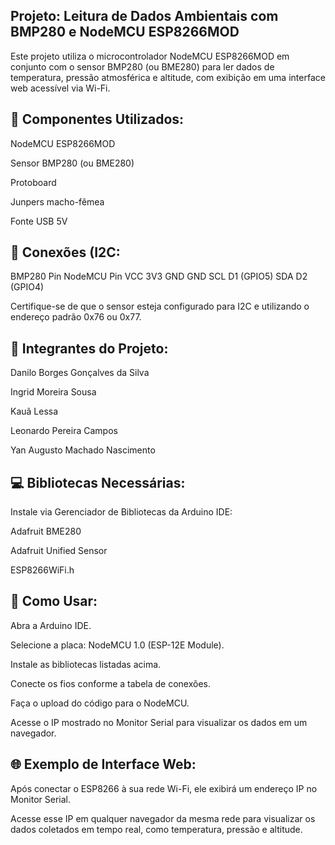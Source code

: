 ## Projeto: Leitura de Dados Ambientais com BMP280 e NodeMCU ESP8266MOD

Este projeto utiliza o microcontrolador NodeMCU ESP8266MOD em conjunto com o sensor BMP280 (ou BME280) para ler dados de temperatura, pressão atmosférica e altitude, com exibição em uma interface web acessível via Wi-Fi.

## 🔧 Componentes Utilizados:

NodeMCU ESP8266MOD

Sensor BMP280 (ou BME280)

Protoboard

Junpers macho-fêmea

Fonte USB 5V

## 🔌 Conexões (I2C:

BMP280 Pin	NodeMCU Pin
VCC	3V3
GND	GND
SCL	D1 (GPIO5)
SDA	D2 (GPIO4)

Certifique-se de que o sensor esteja configurado para I2C e utilizando o endereço padrão 0x76 ou 0x77.

## 👥 Integrantes do Projeto:

Danilo Borges Gonçalves da Silva

Ingrid Moreira Sousa

Kauã Lessa

Leonardo Pereira Campos

Yan Augusto Machado Nascimento

## 💻 Bibliotecas Necessárias:
Instale via Gerenciador de Bibliotecas da Arduino IDE:

Adafruit BME280

Adafruit Unified Sensor

ESP8266WiFi.h

## 🚀 Como Usar:

Abra a Arduino IDE.

Selecione a placa: NodeMCU 1.0 (ESP-12E Module).

Instale as bibliotecas listadas acima.

Conecte os fios conforme a tabela de conexões.

Faça o upload do código para o NodeMCU.

Acesse o IP mostrado no Monitor Serial para visualizar os dados em um navegador.

## 🌐 Exemplo de Interface Web:

Após conectar o ESP8266 à sua rede Wi-Fi, ele exibirá um endereço IP no Monitor Serial.

Acesse esse IP em qualquer navegador da mesma rede para visualizar os dados coletados em tempo real, como temperatura, pressão e altitude.
